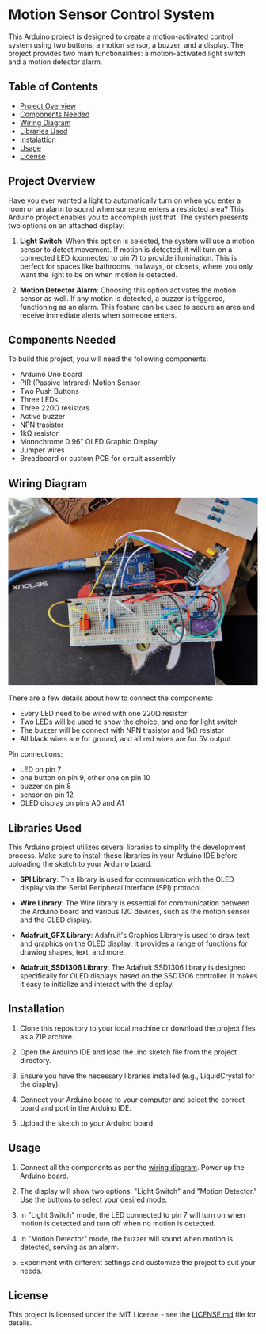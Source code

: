 # Motion Sensor Control System

This Arduino project is designed to create a motion-activated control system using two buttons, a motion sensor, a buzzer, and a display. The project provides two main functionalities: a motion-activated light switch and a motion detector alarm.

## Table of Contents

- [Project Overview](#project-overview)
- [Components Needed](#components-needed)
- [Wiring Diagram](#wiring-diagram)
- [Libraries Used](#libraries-used)
- [Instalattion](#instalattion)
- [Usage](#usage)
- [License](#license)

## Project Overview
Have you ever wanted a light to automatically turn on when you enter a room or an alarm to sound when someone enters a restricted area? This Arduino project enables you to accomplish just that. The system presents two options on an attached display:

1. **Light Switch**: When this option is selected, the system will use a motion sensor to detect movement. If motion is detected, it will turn on a connected LED (connected to pin 7) to provide illumination. This is perfect for spaces like bathrooms, hallways, or closets, where you only want the light to be on when motion is detected.
  
3. **Motion Detector Alarm**: Choosing this option activates the motion sensor as well. If any motion is detected, a buzzer is triggered, functioning as an alarm. This feature can be used to secure an area and receive immediate alerts when someone enters.

## Components Needed

To build this project, you will need the following components:

- Arduino Uno board
- PIR (Passive Infrared) Motion Sensor
- Two Push Buttons
- Three LEDs
- Three 220Ω resistors
- Active buzzer
- NPN trasistor
- 1kΩ resistor
- Monochrome 0.96" OLED Graphic Display
- Jumper wires
- Breadboard or custom PCB for circuit assembly

## Wiring Diagram

![wiring diagram](./diagram.jpg)

There are a few details about how to connect the components:
- Every LED need to be wired with one 220Ω resistor
- Two LEDs will be used to show the choice, and one for light switch
- The buzzer will be connect with NPN trasistor and 1kΩ resistor
- All black wires are for ground, and all red wires are for 5V output

Pin connections:
- LED on pin 7
- one button on pin 9, other one on pin 10
- buzzer on pin 8
- sensor on pin 12
- OLED display on pins A0 and A1

## Libraries Used

This Arduino project utilizes several libraries to simplify the development process. Make sure to install these libraries in your Arduino IDE before uploading the sketch to your Arduino board.

- **SPI Library**: This library is used for communication with the OLED display via the Serial Peripheral Interface (SPI) protocol.

- **Wire Library**: The Wire library is essential for communication between the Arduino board and various I2C devices, such as the motion sensor and the OLED display.

- **Adafruit_GFX Library**: Adafruit's Graphics Library is used to draw text and graphics on the OLED display. It provides a range of functions for drawing shapes, text, and more.

- **Adafruit_SSD1306 Library**: The Adafruit SSD1306 library is designed specifically for OLED displays based on the SSD1306 controller. It makes it easy to initialize and interact with the display.

## Installation

1. Clone this repository to your local machine or download the project files as a ZIP archive.
   
2. Open the Arduino IDE and load the .ino sketch file from the project directory.
 
3. Ensure you have the necessary libraries installed (e.g., LiquidCrystal for the display).
 
4. Connect your Arduino board to your computer and select the correct board and port in the Arduino IDE.
 
5. Upload the sketch to your Arduino board.

## Usage

1. Connect all the components as per the [wiring diagram](#wiring-diagram).
Power up the Arduino board.

2. The display will show two options: "Light Switch" and "Motion Detector." Use the buttons to select your desired mode.

3. In "Light Switch" mode, the LED connected to pin 7 will turn on when motion is detected and turn off when no motion is detected.

5. In "Motion Detector" mode, the buzzer will sound when motion is detected, serving as an alarm.

6. Experiment with different settings and customize the project to suit your needs.

## License
This project is licensed under the MIT License - see the [LICENSE.md](./LICENSE.md) file for details.


